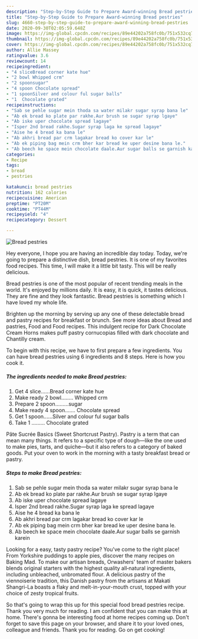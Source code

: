 ```yaml
---
description: "Step-by-Step Guide to Prepare Award-winning Bread pestries"
title: "Step-by-Step Guide to Prepare Award-winning Bread pestries"
slug: 4660-step-by-step-guide-to-prepare-award-winning-bread-pestries
date: 2020-09-30T02:05:59.648Z
image: https://img-global.cpcdn.com/recipes/89e44202a758fc0b/751x532cq70/bread-pestries-recipe-main-photo.jpg
thumbnail: https://img-global.cpcdn.com/recipes/89e44202a758fc0b/751x532cq70/bread-pestries-recipe-main-photo.jpg
cover: https://img-global.cpcdn.com/recipes/89e44202a758fc0b/751x532cq70/bread-pestries-recipe-main-photo.jpg
author: Allie Massey
ratingvalue: 3.6
reviewcount: 14
recipeingredient:
- "4 sliceBread corner kate hue"
- "2 bowl Whipped crm"
- "2 spoonsugar"
- "4 spoon Chocolate spread"
- "1 spoonSilver and colour ful sugar balls"
- "1  Chocolate grated"
recipeinstructions:
- "Sab se pehle sugar mein thoda sa water milakr sugar syrap bana le"
- "Ab ek bread ko plate par rakhe.Aur brush se sugar syrap lgaye"
- "Ab iske uper chocolate spread lagaye"
- "Isper 2nd bread rakhe.Sugar syrap laga ke spread lagaye"
- "Aise he 4 bread ka bana le"
- "Ab akhri bread par crm lagakar bread ko cover kar le"
- "Ab ek piping bag mein crm bher kar bread ke uper desine bana le."
- "Ab beech ke space mein chocolate daale.Aur sugar balls se garnish karein"
categories:
- Recipe
tags:
- bread
- pestries

katakunci: bread pestries 
nutrition: 162 calories
recipecuisine: American
preptime: "PT20M"
cooktime: "PT44M"
recipeyield: "4"
recipecategory: Dessert

---
```



![Bread pestries](https://img-global.cpcdn.com/recipes/89e44202a758fc0b/751x532cq70/bread-pestries-recipe-main-photo.jpg)

Hey everyone, I hope you are having an incredible day today. Today, we're going to prepare a distinctive dish, bread pestries. It is one of my favorites food recipes. This time, I will make it a little bit tasty. This will be really delicious.

Bread pestries is one of the most popular of recent trending meals in the world. It's enjoyed by millions daily. It is easy, it is quick, it tastes delicious. They are fine and they look fantastic. Bread pestries is something which I have loved my whole life.

Brighten up the morning by serving up any one of these delectable bread and pastry recipes for breakfast or brunch. See more ideas about Bread and pastries, Food and Food recipes. This indulgent recipe for Dark Chocolate Cream Horns makes puff pastry cornucopias filled with dark chocolate and Chantilly cream.


To begin with this recipe, we have to first prepare a few ingredients. You can have bread pestries using 6 ingredients and 8 steps. Here is how you cook it.

<!--inarticleads1-->

##### The ingredients needed to make Bread pestries:

1. Get 4 slice......Bread corner kate hue
1. Make ready 2 bowl........ Whipped crm
1. Prepare 2 spoon.........sugar
1. Make ready 4 spoon....... Chocolate spread
1. Get 1 spoon......Silver and colour ful sugar balls
1. Take 1 ......... Chocolate grated


Pâte Sucrée Basics (Sweet Shortcrust Pastry). Pastry is a term that can mean many things. It refers to a specific type of dough—like the one used to make pies, tarts, and quiche—but it also refers to a category of baked goods. Put your oven to work in the morning with a tasty breakfast bread or pastry. 

<!--inarticleads2-->

##### Steps to make Bread pestries:

1. Sab se pehle sugar mein thoda sa water milakr sugar syrap bana le
1. Ab ek bread ko plate par rakhe.Aur brush se sugar syrap lgaye
1. Ab iske uper chocolate spread lagaye
1. Isper 2nd bread rakhe.Sugar syrap laga ke spread lagaye
1. Aise he 4 bread ka bana le
1. Ab akhri bread par crm lagakar bread ko cover kar le
1. Ab ek piping bag mein crm bher kar bread ke uper desine bana le.
1. Ab beech ke space mein chocolate daale.Aur sugar balls se garnish karein


Looking for a easy, tasty pastry recipe? You&#39;ve come to the right place! From Yorkshire puddings to apple pies, discover the many recipes on Baking Mad. To make our artisan breads, Orwashers&#39; team of master bakers blends original starters with the highest quality all‐natural ingredients, including unbleached, unbromated flour. A delicious pastry of the viennoiserie tradition, this Danish pastry from the artisans at Makati Shangri-La boasts a flaky and melt-in-your-mouth crust, topped with your choice of zesty tropical fruits. 

So that's going to wrap this up for this special food bread pestries recipe. Thank you very much for reading. I am confident that you can make this at home. There's gonna be interesting food at home recipes coming up. Don't forget to save this page on your browser, and share it to your loved ones, colleague and friends. Thank you for reading. Go on get cooking!
